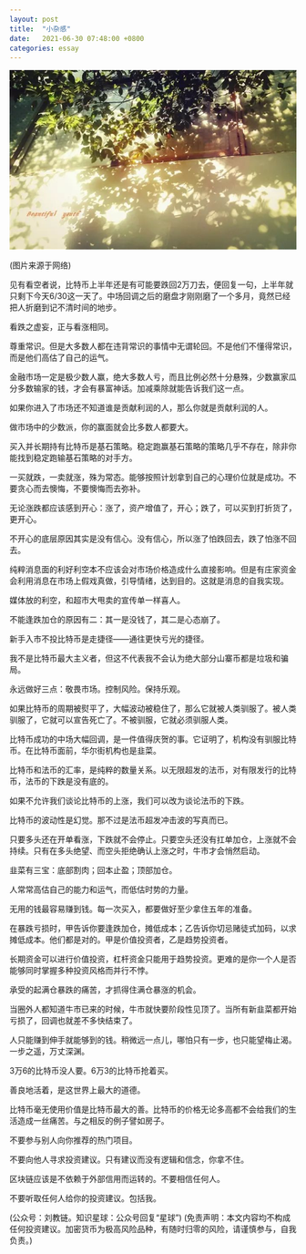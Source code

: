 ```yaml
---
layout: post
title:  "小杂感"
date:   2021-06-30 07:48:00 +0800
categories: essay
---
```


![](/images/2021/20210630.jpg)

(图片来源于网络)

见有看空者说，比特币上半年还是有可能要跌回2万刀去，便回复一句，上半年就只剩下今天6/30这一天了。中场回调之后的磨盘才刚刚磨了一个多月，竟然已经把人折磨到记不清时间的地步。

看跌之虚妄，正与看涨相同。

尊重常识。但是大多数人都在违背常识的事情中无谓轮回。不是他们不懂得常识，而是他们高估了自己的运气。

金融市场一定是极少数人赢，绝大多数人亏，而且比例必然十分悬殊，少数赢家瓜分多数输家的钱，才会有暴富神话。加减乘除就能告诉我们这一点。

如果你进入了市场还不知道谁是贡献利润的人，那么你就是贡献利润的人。

做市场中的少数派，你的赢面就会比多数人都要大。

买入并长期持有比特币是基石策略。稳定跑赢基石策略的策略几乎不存在，除非你能找到稳定跑输基石策略的对手方。

一买就跌，一卖就涨，殊为常态。能够按照计划拿到自己的心理价位就是成功。不要贪心而去懊悔，不要懊悔而去弥补。

无论涨跌都应该感到开心：涨了，资产增值了，开心；跌了，可以买到打折货了，更开心。

不开心的底层原因其实是没有信心。没有信心，所以涨了怕跌回去，跌了怕涨不回去。

纯粹消息面的利好利空本不应该会对市场价格造成什么直接影响。但是有庄家资金会利用消息在市场上假戏真做，引导情绪，达到目的。这就是消息的自我实现。

媒体放的利空，和超市大甩卖的宣传单一样喜人。

不能逢跌加仓的原因有二：其一是没钱了，其二是心态崩了。

新手入市不投比特币是走捷径——通往更快亏光的捷径。

我不是比特币最大主义者，但这不代表我不会认为绝大部分山寨币都是垃圾和骗局。

永远做好三点：敬畏市场。控制风险。保持乐观。

如果比特币的周期被熨平了，大幅波动被稳住了，那么它就被人类驯服了。被人类驯服了，它就可以宣告死亡了。不被驯服，它就必须驯服人类。

比特币成功的中场大幅回调，是一件值得庆贺的事。它证明了，机构没有驯服比特币。在比特币面前，华尔街机构也是韭菜。

比特币和法币的汇率，是纯粹的数量关系。以无限超发的法币，对有限发行的比特币，法币的下跌是没有底的。

如果不允许我们谈论比特币的上涨，我们可以改为谈论法币的下跌。

比特币的波动性是幻觉。那不过是法币超发冲击波的写真而已。

只要多头还在开单看涨，下跌就不会停止。只要空头还没有扛单加仓，上涨就不会持续。只有在多头绝望、而空头拒绝确认上涨之时，牛市才会悄然启动。

韭菜有三宝：底部割肉；回本止盈；顶部加仓。

人常常高估自己的能力和运气，而低估时势的力量。

无用的钱最容易赚到钱。每一次买入，都要做好至少拿住五年的准备。

在暴跌亏损时，甲告诉你要逢跌加仓，摊低成本；乙告诉你切忌赌徒式加码，以求摊低成本。他们都是对的。甲是价值投资者，乙是趋势投资者。

长期资金可以进行价值投资，杠杆资金只能用于趋势投资。更难的是你一个人是否能够同时掌握多种投资风格而并行不悖。

承受的起满仓暴跌的痛苦，才抓得住满仓暴涨的机会。

当圈外人都知道牛市已来的时候，牛市就快要阶段性见顶了。当所有新韭菜都开始亏损了，回调也就差不多快结束了。

人只能赚到伸手就能够到的钱。稍微远一点儿，哪怕只有一步，也只能望梅止渴。一步之遥，万丈深渊。

3万6的比特币没人要。6万3的比特币抢着买。

善良地活着，是这世界上最大的道德。

比特币毫无使用价值是比特币最大的善。比特币的价格无论多高都不会给我们的生活造成一丝痛苦。与之相反的例子譬如房子。

不要参与别人向你推荐的热门项目。

不要向他人寻求投资建议。只有建议而没有逻辑和信念，你拿不住。

区块链应该是不依赖于外部信用而运转的。不要相信任何人。

不要听取任何人给你的投资建议。包括我。

(公众号：刘教链。知识星球：公众号回复“星球”)
(免责声明：本文内容均不构成任何投资建议。加密货币为极高风险品种，有随时归零的风险，请谨慎参与，自我负责。)
